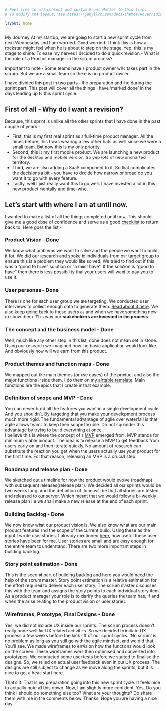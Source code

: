 ```yaml
---
# Feel free to add content and custom Front Matter to this file.
# To modify the layout, see https://jekyllrb.com/docs/themes/#overriding-theme-defaults

layout: home
---
```

 My Journey
At my startup, we are going to start a new sprint cycle from next Wednesday and I am worried. Good worried. I think this is how a rockstar might feel when he is about to step on the stage. Yep, this is my stage to shine. To ease my nerves I decided to do a quick revision - What is the role of a Product manager in the scrum process?

Important to note - Some teams have a product owner who takes part in the scrum. But we are a small team so there is no product owner. 

I have divided this post in two parts - the preparation and the during the sprint part. This post will cover all the things I have ‘marked done’ in the days leading up to this sprint cycle. 
 
## First of all - Why do I want a revision?
Because, this sprint is unlike all the other sprints that I have done in the past couple of years -
- First, this is my first real sprint as a full-time product manager. All the times before, this I was wearing a few other hats as well since we were a small team. But now this is my only priority. 
- Second, this is my first mobile product. We are launching a new product for the desktop and mobile version. So yep lots of new uncharted territory. 
- Third, we are also adding a SaaS component to it. So that complicates the decisions a bit - you have to decide how narrow or broad do you want it to go with every feature. 
- Lastly, well I just really want this to go well. I have invested a lot in this new product mentally and [time-wise](http://www.betterproductmanager.com/day-in-life-of-product-manager/). 

## Let’s start with where I am at until now. 
I wanted to make a list of all the things completed until now. This should give me a good dose of confidence and serve as a good [checklist](https://www.romanpichler.com/blog/the-product-owners-checklist-for-the-first-sprint-in-scrum/)  to return back to.
Here goes the list -

### Product Vision - Done
We know what problems we want to solve and the people we want to build it for. We did our research and spoke to individuals from our target group to ensure this is a problem they would like solved. We tried to find out if this was a “good to have” solution or “a must have”. If the solution is “good to have” then there is less possibility that your users will want to pay you to use it. 

### User personas - Done
There is one for each user group we are targeting. We conducted user interviews to collect enough data to generate them. [Read about it here](http://www.betterproductmanager.com/how-to-make-user-persona-for-your-first-product/).  We also keep going back to these users as and when we have something new to show them. This way our **stakeholders are invested in the process**. 

### The concept and the business model - Done
Well, much like any other step in this list, done does not mean set in stone. Using our research we imagined how the basic application would look like. And obviously how will we earn from this product. 

### Product themes and function maps - Done
We mapped out the main themes (or use cases) of the product and also the major functions inside them. I do them on my [airtable template](http://www.betterproductmanager.com/i-use-airtable-to-make-user-stories/). Main functions are the epics that I create in that example. 
 
### Definition of scope and MVP - Done
You can never build all the features you want in a single development cycle. And you shouldn’t. By targeting that you make your development process much more rigid. The fundamental advantage of agile over waterfall is that agile allows teams to keep their scope flexible. Do not squander this advantage by trying to build everything at once. \
I believe this is where the concept of a [MVP](https://en.wikipedia.org/wiki/Minimum_viable_product) emerged from. MVP stands for minimum viable product. The idea is to release a MVP to get feedback from users early on and then iterate quickly. No amount of research can substitute the reaction you get when the users actually use your product for the first time. For that reason, releasing an MVP is a crucial step. 

### Roadmap and release plan - Done
We sketched out a timeline for how the product would evolve (roadmap) with subsequent releases(release plan). We decided all our sprints would be two weeks long. And the definition of done will be that all stories are tested and released to our server. 
Which meant that we would follow a bi-weekly release plan i.e we shall make a new release at the end of each sprint. 

### Building Backlog - Done
We now know what our product vision is. We also know what are our main product features and the scope of the current build. Using these as the input I wrote user stories. I already mentioned [here](http://www.betterproductmanager.com/i-use-airtable-to-make-user-stories/), how useful these user stories have been for me. User stories are small and are easy enough for the entire team to understand. 
There are two more important steps in building backlog. 

### Story point estimation - Done
This is the second part of building backlog and here you would need the help of the scrum master. Story point estimation is a relative estimation for the effort required to deliver each user story. The scrum master discusses this with the team and assigns the story points to each individual story item. As a product manager your role is to clarify the queries the team has, if and when the arise relating to the product vision or user stories.

### Wireframes, Prototype, Final Designs - Done 
Yes, we did not include UX inside our sprints. The scrum process doesn’t really bode well for UX related activities. So we decided to initiate UX process a few weeks before the kick off of our sprint cycles. ‘No scrum’ is no problem as long as you still go with the agile mindset, and we did that. You’ll see.
We made wireframes to envision how the functions would look on the screen. These wireframes were then optimised and converted into prototypes. We conducted some user tests before we started to finalise the designs. So, we relied on actual user feedback even in our UX process. The designs are still subject to change as we move along the sprints, but it is nice to get a head start here. 



That’s it. That is my preparation going into this new sprint cycle. It feels nice to actually note all this down. Now, I am slightly more confident. Yes. 
Do you think I should do something else too? What are your thoughts? 
Do share them with me in the comments below. 
Thanks. Hope you are having a nice day. 



